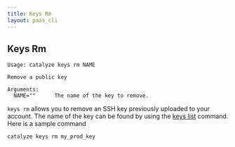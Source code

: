 ```yaml
---
title: Keys Rm
layout: paas_cli
---
```


## Keys Rm

```
Usage: catalyze keys rm NAME

Remove a public key

Arguments:
  NAME=""      The name of the key to remove.
```

`keys rm` allows you to remove an SSH key previously uploaded to your account. The name of the key can be found by using the [keys list](/paas/paas-cli-reference//paas/paas-cli-reference/#KeysList) command. Here is a sample command

```
catalyze keys rm my_prod_key
```
